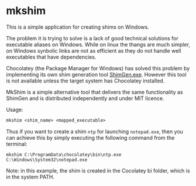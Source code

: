 # mkshim

This is a simple application for creating shims on Windows. 

The problem it is trying to solve is a lack of good technical solutions for executable aliases on Windows. While on linux the thangs are much simpler, on Windows synbolic links are not as efficient as they do not handle well executables that have dependencies.

Chocolatey (the Package Manager for Windows) has solved this problem by implementing its own shim generation tool [ShimGen.exe](https://docs.chocolatey.org/en-us/features/shim). However this tool is not available unless the target system has Chocolatey installed.

MkShim is a simple alternative tool that delivers the same functionality as ShimGen and is distributed independently and under MIT licence.

Usage:
```txt
mkshim <shim_name> <mapped_executable>
``` 

Thus if you want to create a shim `ntp` for launching `notepad.exe`, then you can achieve this by simply executing the following command from the terminal:
```
mkshim C:\ProgramData\chocolatey\bin\ntp.exe C:\Windows\System32\notepad.exe
```
Note: in this example, the shim is created in the Cocolatey bi folder, which is in the system PATH.
